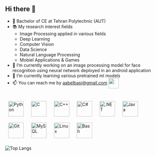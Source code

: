 ## Hi there 👋

- 🏫 Bachelor of CE at Tehran Polytechnic (AUT) 
- 📚 My research interest fields
  - Image Processing applied in various fields
  - Deep Learning
  - Computer Vision
  - Data Science
  - Natural Language Processing
  - Mobiel Applications & Games
- 🔭 I’m currently working on an image processing model for face recognition using neural network deployed in an android application
- 🌱 I’m currently learning various pretrained ml models
- 📫 You can reach me by aabelbasi@gmail.com <img align="center" src="https://github.com/rajput2107/rajput2107/blob/master/Assets/Handshake.gif" height="33px" />
<br>

<div align = "left">
<img style="margin: 10px" src="https://profilinator.rishav.dev/skills-assets/python-original.svg" alt="Python" height="50" /> 
<img style="margin: 10px" src="https://profilinator.rishav.dev/skills-assets/c-original.svg" alt="C" height="50" />  
<img style="margin: 10px" src="https://profilinator.rishav.dev/skills-assets/cplusplus-original.svg" alt="C++" height="50" />
<img style="margin: 10px" src="https://profilinator.rishav.dev/skills-assets/csharp-original.svg" alt="C#" height="50" />
<img style="margin: 10px" src="https://profilinator.rishav.dev/skills-assets/dot-net-original-wordmark.svg" alt=".NET" height="50" />
<img style="margin: 10px" src="https://profilinator.rishav.dev/skills-assets/java-original-wordmark.svg" alt="Java" height="50" />  
<img style="margin: 10px" src="https://profilinator.rishav.dev/skills-assets/git-scm-icon.svg" alt="Git" height="50" />  
<img style="margin: 10px" src="https://profilinator.rishav.dev/skills-assets/mysql-original-wordmark.svg" alt="MySQL" height="50" />  
<img style="margin: 10px" src="https://profilinator.rishav.dev/skills-assets/linux-original.svg" alt="Linux" height="50" />  
<img style="margin: 10px" src="https://profilinator.rishav.dev/skills-assets/gnu_bash-icon.svg" alt="Bash" height="50" />
<br>

![Top Langs](https://github-readme-stats.vercel.app/api/top-langs/?username=amirbelbasi&layout=donut&hide=javascript,css,scss,html&theme=tokyonight)
